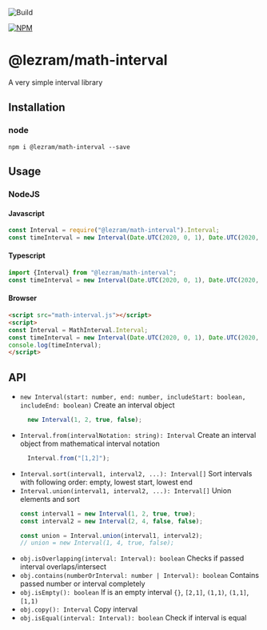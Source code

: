 ![Build](https://github.com/lezram/math-interval/workflows/Build/badge.svg)

[![NPM](https://nodei.co/npm/@lezram/math-interval.png)](https://nodei.co/npm/@lezram/math-interval/)

# @lezram/math-interval
A very simple interval library

## Installation

### node
```
npm i @lezram/math-interval --save
```

## Usage
### NodeJS
#### Javascript
```javascript
const Interval = require("@lezram/math-interval").Interval;
const timeInterval = new Interval(Date.UTC(2020, 0, 1), Date.UTC(2020, 0, 3), false, true);
```

#### Typescript
```javascript
import {Interval} from "@lezram/math-interval";
const timeInterval = new Interval(Date.UTC(2020, 0, 1), Date.UTC(2020, 0, 3), false, true);
```

#### Browser
```html
<script src="math-interval.js"></script>
<script>
const Interval = MathInterval.Interval;
const timeInterval = new Interval(Date.UTC(2020, 0, 1), Date.UTC(2020, 0, 3), false, true);
console.log(timeInterval);
</script>
```

## API

* `new Interval(start: number, end: number, includeStart: boolean, includeEnd: boolean)`
    Create an interval object
    ```typescript
      new Interval(1, 2, true, false);
    ```
* `Interval.from(intervalNotation: string): Interval`
    Create an interval object from mathematical interval notation
    ```typescript
      Interval.from("[1,2]");
    ```
* `Interval.sort(interval1, interval2, ...): Interval[]`
    Sort intervals with following order: empty, lowest start, lowest end
* `Interval.union(interval1, interval2, ...): Interval[]`
    Union elements and sort
    ```typescript
    const interval1 = new Interval(1, 2, true, true);
    const interval2 = new Interval(2, 4, false, false);
  
    const union = Interval.union(interval1, interval2);
    // union = new Interval(1, 4, true, false);
    ```
* `obj.isOverlapping(interval: Interval): boolean`
    Checks if passed interval overlaps/intersect
* `obj.contains(numberOrInterval: number | Interval): boolean`
    Contains passed number or interval completely
* `obj.isEmpty(): boolean`
    If is an empty interval `{}`, `[2,1]`, `(1,1)`, `(1,1]`, `[1,1)`
* `obj.copy(): Interval`
    Copy interval
* `obj.isEqual(interval: Interval): boolean`
    Check if interval is equal
